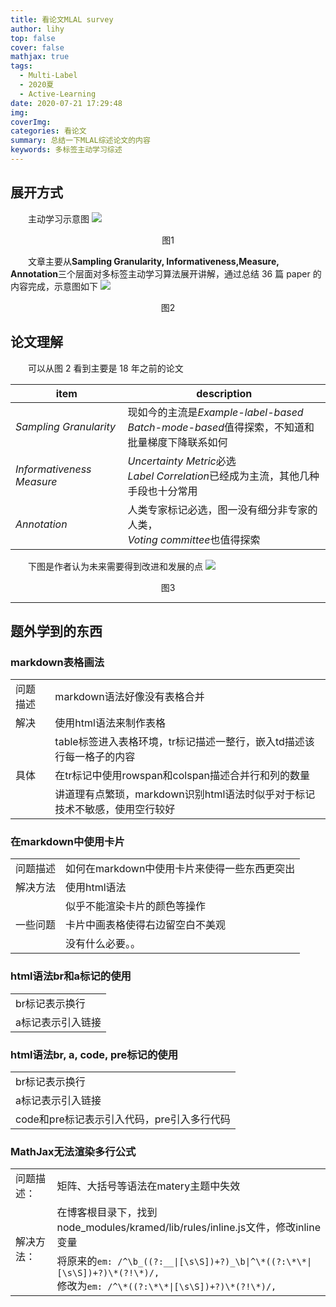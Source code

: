 ```yaml
---
title: 看论文MLAL survey
author: lihy
top: false
cover: false
mathjax: true
tags:
  - Multi-Label
  - 2020夏
  - Active-Learning
date: 2020-07-21 17:29:48
img:
coverImg:
categories: 看论文
summary: 总结一下MLAL综述论文的内容
keywords: 多标签主动学习综述
---
```


## 展开方式

&emsp;&emsp;主动学习示意图
<img src="https://www.researchgate.net/profile/Xinpeng_Xie/publication/326264220/figure/fig1/AS:646324261232642@1531107120662/The-process-of-active-learning-Ambiguous-uncertain-samples-are-selected-for-oracle-to_W640.jpg">

<center>图1</center>

&emsp;&emsp;文章主要从**Sampling Granularity, Informativeness,Measure, Annotation**三个层面对多标签主动学习算法展开讲解，通过总结 36 篇 paper 的内容完成，示意图如下
<img src="https://s1.ax1x.com/2020/07/21/UoOJtP.jpg">

<center>图2</center>

## 论文理解

&emsp;&emsp;可以从图 2 看到主要是 18 年之前的论文

| item                      | description                                                                                         |
| ------------------------- | --------------------------------------------------------------------------------------------------- |
| _Sampling Granularity_    | 现如今的主流是*Example-label-based*<br>*Batch-mode-based*值得探索，不知道和批量梯度下降联系如何 |
| _Informativeness Measure_ | *Uncertainty Metric*必选<br>*Label Correlation*已经成为主流，其他几种手段也十分常用       |
| _Annotation_              | 人类专家标记必选，图一没有细分非专家的人类，<br>*Voting committee*也值得探索                          |

&emsp;&emsp;下图是作者认为未来需要得到改进和发展的点
<img src="https://s1.ax1x.com/2020/07/21/UoOGkt.jpg">

<center>图3</center>

---

<h2>题外学到的东西</h2>
<div class="container">
  <h3>markdown表格画法</h3>
  <div class="card bg-dark text-white">
    <table>
        <tr>
          <td>问题描述</td>
          <td>markdown语法好像没有表格合并</td>
        </tr>
        <tr>
          <td>解决</td>
          <td><a herf="https://blog.csdn.net/loongshawn/article/details/72829090">使用html语法来制作表格</a></td>
        </tr>
        <tr>
          <td rowspan="3">具体</td>
          <td>table标签进入表格环境，tr标记描述一整行，嵌入td描述该行每一格子的内容</td>
        </tr>
        <tr>
          <td>在tr标记中使用rowspan和colspan描述合并行和列的数量
        </tr>
        <tr>
          <td>讲道理有点繁琐，markdown识别html语法时似乎对于标记技术不敏感，使用空行较好
        </tr>
    </table>
  </div>
</div>

<div class="container">
  <h3>在markdown中使用卡片</h3>
  <div class="card">
    <table>
      <tr>
        <td>问题描述</td>
        <td>如何在markdown中使用卡片来使得一些东西更突出
      </tr>
      <tr>
        <td>解决方法</td>
        <td>使用html语法
      </tr>
      <tr>
        <td rowspan="4">一些问题
        <td>似乎不能渲染卡片的颜色等操作
      </tr>
      <tr>
        <td>卡片中画表格使得右边留空白不美观
      </tr>
      <tr>
        <td>没有什么必要。。
      </tr>
    </table>
  </div>
</div>

<div class="container">
  <h3>html语法br和a标记的使用</h3>
  <div class="card">
    <table>
      <tr>
        <td>br标记表示换行
      </tr>
      <tr>
        <td>a标记表示引入链接
      </tr>
    </table>
  </div>
</div>

<div class="container">
  <h3>html语法br, a, code, pre标记的使用</h3>
  <div class="card">
    <table>
      <tr>
        <td>br标记表示换行
      </tr>
      <tr>
        <td>a标记表示引入链接
      </tr>
      <tr>
        <td>code和pre标记表示引入代码，pre引入多行代码
      </tr>
    </table>
  </div>
</div>

<div class="container">
  <h3>MathJax无法渲染多行公式</h3>
  <div class="card">
    <table>
      <tr>
        <td>问题描述：
        <td>矩阵、大括号等语法在matery主题中失效
      </tr>
      <tr>
        <td rowspan="2">解决方法：
        <td>在博客根目录下，找到node_modules/kramed/lib/rules/inline.js文件，修改inline变量
      </tr>
      <tr>
        <td>将原来的<code>em: /^\b_((?:__|[\s\S])+?)_\b|^\*((?:\*\*|[\s\S])+?)\*(?!\*)/,</code><br>修改为<code>em: /^\*((?:\*\*|[\s\S])+?)\*(?!\*)/,</code>
      </tr>
    </table>
  </div>
</div>
